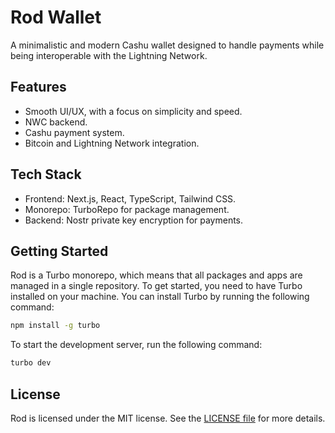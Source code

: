# Rod Wallet

A minimalistic and modern Cashu wallet designed to handle payments while being interoperable with the Lightning Network.

## Features

- Smooth UI/UX, with a focus on simplicity and speed.
- NWC backend.
- Cashu payment system.
- Bitcoin and Lightning Network integration.

## Tech Stack

- Frontend: Next.js, React, TypeScript, Tailwind CSS.
- Monorepo: TurboRepo for package management.
- Backend: Nostr private key encryption for payments.

## Getting Started

Rod is a Turbo monorepo, which means that all packages and apps are managed in a single repository. To get started, you need to have Turbo installed on your machine. You can install Turbo by running the following command:

```bash
npm install -g turbo
```

To start the development server, run the following command:

```bash
turbo dev
```

## License

Rod is licensed under the MIT license. See the [LICENSE file](./LICENSE) for more details.

